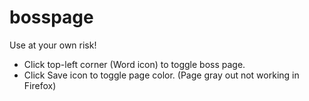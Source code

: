 bosspage
========

Use at your own risk!
- Click top-left corner (Word icon) to toggle boss page.
- Click Save icon to toggle page color. (Page gray out not working in Firefox)
